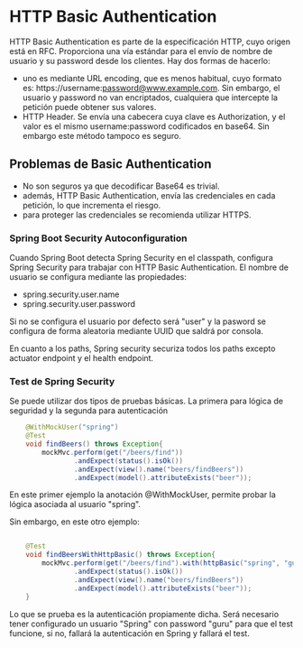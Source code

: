 # HTTP Basic Authentication

HTTP Basic Authentication es parte de la especificación HTTP, cuyo origen está en RFC. Proporciona una vía estándar para el envío de nombre de usuario y su password desde los clientes. Hay dos formas de hacerlo:

* uno es mediante URL encoding, que es menos habitual, cuyo formato es: https://username:password@www.example.com. Sin embargo, el usuario y password no van encriptados, cualquiera que intercepte la petición puede obtener sus valores.
* HTTP Header. Se envía una cabecera cuya clave es Authorization, y el valor es el mismo username:password codificados en base64. Sin embargo este método tampoco es seguro.

## Problemas de Basic Authentication

* No son seguros ya que decodificar Base64 es trivial.
* además, HTTP Basic Authentication, envía las credenciales en cada petición, lo que incrementa el riesgo.
* para proteger las credenciales se recomienda utilizar HTTPS.

### Spring Boot Security Autoconfiguration

Cuando Spring Boot detecta Spring Security en el classpath, configura Spring Security para trabajar con HTTP Basic Authentication. El nombre de usuario se configura mediante las propiedades:

* spring.security.user.name
* spring.security.user.password

Si no se configura el usuario por defecto será "user" y la pasword se configura de forma aleatoria mediante UUID que saldrá por consola.

En cuanto a los paths, Spring security securiza todos los paths excepto actuator endpoint y el health endpoint.

### Test de Spring Security

Se puede utilizar dos tipos de pruebas básicas. La primera para lógica de seguridad y la segunda para autenticación

```java
    @WithMockUser("spring")
    @Test
    void findBeers() throws Exception{
        mockMvc.perform(get("/beers/find"))
                .andExpect(status().isOk())
                .andExpect(view().name("beers/findBeers"))
                .andExpect(model().attributeExists("beer"));
```

En este primer ejemplo la anotación @WithMockUser, permite probar la lógica asociada al usuario "spring". 

Sin embargo, en este otro ejemplo:

```java

    @Test
    void findBeersWithHttpBasic() throws Exception{
        mockMvc.perform(get("/beers/find").with(httpBasic("spring", "guru")))
                .andExpect(status().isOk())
                .andExpect(view().name("beers/findBeers"))
                .andExpect(model().attributeExists("beer"));
    }
```

Lo que se prueba es la autenticación propiamente dicha. Será necesario tener configurado un usuario "Spring" con password "guru" para que el test funcione, si no, fallará la autenticación en Spring y fallará el test.